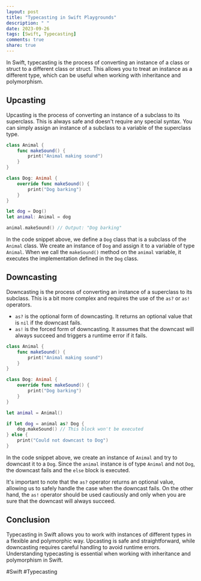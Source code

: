 ```yaml
---
layout: post
title: "Typecasting in Swift Playgrounds"
description: " "
date: 2023-09-26
tags: [Swift, Typecasting]
comments: true
share: true
---
```


In Swift, typecasting is the process of converting an instance of a class or struct to a different class or struct. This allows you to treat an instance as a different type, which can be useful when working with inheritance and polymorphism.

## Upcasting

Upcasting is the process of converting an instance of a subclass to its superclass. This is always safe and doesn't require any special syntax. You can simply assign an instance of a subclass to a variable of the superclass type.

```swift
class Animal {
    func makeSound() {
        print("Animal making sound")
    }
}

class Dog: Animal {
    override func makeSound() {
        print("Dog barking")
    }
}

let dog = Dog()
let animal: Animal = dog

animal.makeSound() // Output: "Dog barking"
```

In the code snippet above, we define a `Dog` class that is a subclass of the `Animal` class. We create an instance of `Dog` and assign it to a variable of type `Animal`. When we call the `makeSound()` method on the `animal` variable, it executes the implementation defined in the `Dog` class.

## Downcasting

Downcasting is the process of converting an instance of a superclass to its subclass. This is a bit more complex and requires the use of the `as?` or `as!` operators.

- `as?` is the optional form of downcasting. It returns an optional value that is `nil` if the downcast fails.
- `as!` is the forced form of downcasting. It assumes that the downcast will always succeed and triggers a runtime error if it fails.

```swift
class Animal {
    func makeSound() {
        print("Animal making sound")
    }
}

class Dog: Animal {
    override func makeSound() {
        print("Dog barking")
    }
}

let animal = Animal()

if let dog = animal as? Dog {
    dog.makeSound() // This block won't be executed
} else {
    print("Could not downcast to Dog")
}
```

In the code snippet above, we create an instance of `Animal` and try to downcast it to a `Dog`. Since the `animal` instance is of type `Animal` and not `Dog`, the downcast fails and the `else` block is executed.

It's important to note that the `as?` operator returns an optional value, allowing us to safely handle the case when the downcast fails. On the other hand, the `as!` operator should be used cautiously and only when you are sure that the downcast will always succeed.

## Conclusion

Typecasting in Swift allows you to work with instances of different types in a flexible and polymorphic way. Upcasting is safe and straightforward, while downcasting requires careful handling to avoid runtime errors. Understanding typecasting is essential when working with inheritance and polymorphism in Swift.

#Swift #Typecasting